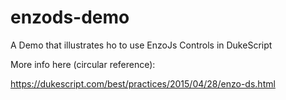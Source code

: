 # enzods-demo
A Demo that illustrates ho to use EnzoJs Controls in DukeScript

More info here (circular reference):

https://dukescript.com/best/practices/2015/04/28/enzo-ds.html
